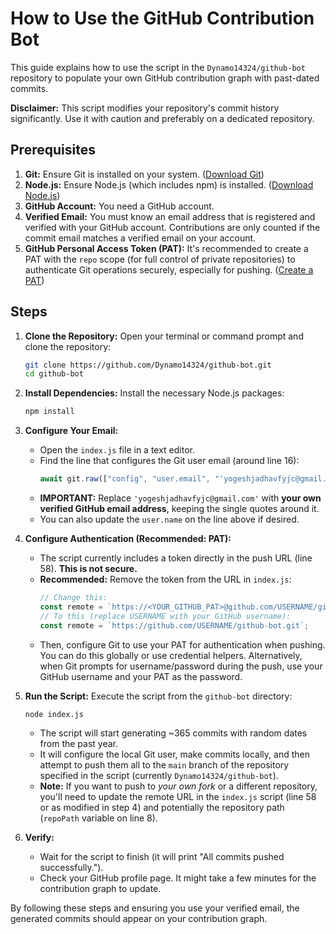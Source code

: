 # How to Use the GitHub Contribution Bot

This guide explains how to use the script in the `Dynamo14324/github-bot` repository to populate your own GitHub contribution graph with past-dated commits.

**Disclaimer:** This script modifies your repository's commit history significantly. Use it with caution and preferably on a dedicated repository.

## Prerequisites

1.  **Git:** Ensure Git is installed on your system. ([Download Git](https://git-scm.com/downloads))
2.  **Node.js:** Ensure Node.js (which includes npm) is installed. ([Download Node.js](https://nodejs.org/))
3.  **GitHub Account:** You need a GitHub account.
4.  **Verified Email:** You must know an email address that is registered and verified with your GitHub account. Contributions are only counted if the commit email matches a verified email on your account.
5.  **GitHub Personal Access Token (PAT):** It's recommended to create a PAT with the `repo` scope (for full control of private repositories) to authenticate Git operations securely, especially for pushing. ([Create a PAT](https://docs.github.com/en/authentication/keeping-your-account-and-data-secure/managing-your-personal-access-tokens#creating-a-personal-access-token-classic))

## Steps

1.  **Clone the Repository:**
    Open your terminal or command prompt and clone the repository:
    ```bash
    git clone https://github.com/Dynamo14324/github-bot.git
    cd github-bot
    ```

2.  **Install Dependencies:**
    Install the necessary Node.js packages:
    ```bash
    npm install
    ```

3.  **Configure Your Email:**
    *   Open the `index.js` file in a text editor.
    *   Find the line that configures the Git user email (around line 16):
        ```javascript
        await git.raw(["config", "user.email", "'yogeshjadhavfyjc@gmail.com'"]); 
        ```
    *   **IMPORTANT:** Replace `'yogeshjadhavfyjc@gmail.com'` with **your own verified GitHub email address**, keeping the single quotes around it.
    *   You can also update the `user.name` on the line above if desired.

4.  **Configure Authentication (Recommended: PAT):**
    *   The script currently includes a token directly in the push URL (line 58). **This is not secure.**
    *   **Recommended:** Remove the token from the URL in `index.js`:
        ```javascript
        // Change this:
        const remote = `https://<YOUR_GITHUB_PAT>@github.com/USERNAME/github-bot.git`;
        // To this (replace USERNAME with your GitHub username):
        const remote = `https://github.com/USERNAME/github-bot.git`; 
        ```
    *   Then, configure Git to use your PAT for authentication when pushing. You can do this globally or use credential helpers. Alternatively, when Git prompts for username/password during the push, use your GitHub username and your PAT as the password.

5.  **Run the Script:**
    Execute the script from the `github-bot` directory:
    ```bash
    node index.js
    ```
    *   The script will start generating ~365 commits with random dates from the past year.
    *   It will configure the local Git user, make commits locally, and then attempt to push them all to the `main` branch of the repository specified in the script (currently `Dynamo14324/github-bot`).
    *   **Note:** If you want to push to *your own fork* or a different repository, you'll need to update the remote URL in the `index.js` script (line 58 or as modified in step 4) and potentially the repository path (`repoPath` variable on line 8).

6.  **Verify:**
    *   Wait for the script to finish (it will print "All commits pushed successfully.").
    *   Check your GitHub profile page. It might take a few minutes for the contribution graph to update.

By following these steps and ensuring you use your verified email, the generated commits should appear on your contribution graph.
